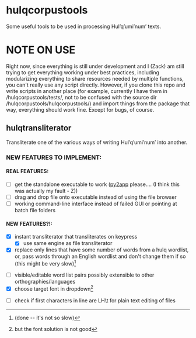 # hulqcorpustools
Some useful tools to be used in processing Hul’q’umi’num’ texts.

# NOTE ON USE
Right now, since everything is still under development and I (Zack) am still trying to get everything working under best practices, including modularizing everything to share resources needed by multiple functions, you can't really use any script directly. However, if you clone this repo and write scripts in another place (for example, currently I have them in /hulqcorpustools/tests/, not to be confused with the source dir /hulqcorpustools/hulqcorpustools/) and import things from the package that way, everything should work fine. Except for bugs, of course.

## hulqtransliterator
Transliterate one of the various ways of writing Hul’q’umi’num’ into another.

### NEW FEATURES TO IMPLEMENT:
#### REAL FEATURES:
- [ ] get the standalone executable to work ([py2app](https://github.com/ronaldoussoren/py2app) please.... (I think this was actually my fault - Z))
- [ ] drag and drop file onto executable instead of using the file browser
- [ ] working command-line interface instead of failed GUI or pointing at batch file folders

#### NEW FEATURES?!:
- [x] instant transliterator that transliterates on keypress
    - [x] use same engine as file transliterator
- [x] replace only lines that have some number of words from a hulq wordlist, or, pass words through an English wordlist and don't change them if so (this might be very slow)[^slowwordlist]
[^slowwordlist]: (done -- it's not so slow)

- [ ] visible/editable word list pairs possibly extensible to other orthographies/languages
- [x] choose target font in dropdown[^choosefont]
[^choosefont]: but the font solution is not good

- [ ] check if first characters in line are LH\t for plain text editing of files